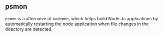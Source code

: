 ## psmon 

`psmon` is a alternaive of `nodemon`, which helps build Node.Js applications by automatically restarting the node application when file changes in the directory are detected.

